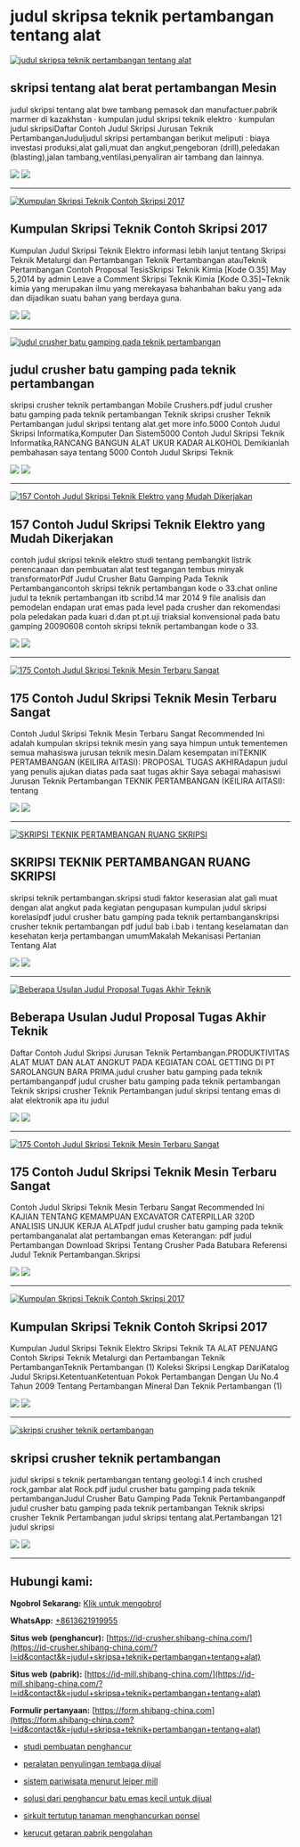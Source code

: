 # judul skripsa teknik pertambangan tentang alat

<a href="https://swt.shibang-china.com/?l=id&img&k=judul+skripsa+teknik+pertambangan+tentang+alat" target="_blank">![judul skripsa teknik pertambangan tentang alat](http://static.shibang-china.com/all-800x300/125.jpg)</a>

## skripsi tentang alat berat pertambangan Mesin
judul skripsi tentang alat bwe tambang pemasok dan manufactuer.pabrik marmer di kazakhstan · kumpulan judul skripsi teknik elektro · kumpulan judul skripsiDaftar Contoh Judul Skripsi Jurusan Teknik PertambanganJuduljudul skripsi pertambangan berikut meliputi : biaya investasi produksi,alat gali,muat dan angkut,pengeboran (drill),peledakan (blasting),jalan tambang,ventilasi,penyaliran air tambang dan lainnya.


<a href="https://whatsapp.shibangsoft.com/WhatsApp.php" target="_blank" title="WhatsApp">![](http://static.shibang-china.com/icon/whatsapp.png)</a> <a href="https://swt.shibang-china.com/?l=id&icon&k=judul+skripsa+teknik+pertambangan+tentang+alat" target="_blank">![](http://static.shibang-china.com/icon/chat-id.png)</a>

---

<a href="https://swt.shibang-china.com/?l=id&img&k=judul+skripsa+teknik+pertambangan+tentang+alat" target="_blank">![Kumpulan Skripsi Teknik Contoh Skripsi 2017](http://static.shibang-china.com/all-800x300/1001.jpg)</a>

## Kumpulan Skripsi Teknik Contoh Skripsi 2017
Kumpulan Judul Skripsi Teknik Elektro informasi lebih lanjut tentang Skripsi Teknik Metalurgi dan Pertambangan Teknik Pertambangan atauTeknik Pertambangan Contoh Proposal TesisSkripsi Teknik Kimia [Kode O.35] May 5,2014 by admin Leave a Comment Skripsi Teknik Kimia [Kode O.35]~Teknik kimia yang merupakan ilmu yang merekayasa bahanbahan baku yang ada dan dijadikan suatu bahan yang berdaya guna.


<a href="https://whatsapp.shibangsoft.com/WhatsApp.php" target="_blank" title="WhatsApp">![](http://static.shibang-china.com/icon/whatsapp.png)</a> <a href="https://swt.shibang-china.com/?l=id&icon&k=judul+skripsa+teknik+pertambangan+tentang+alat" target="_blank">![](http://static.shibang-china.com/icon/chat-id.png)</a>

---

<a href="https://swt.shibang-china.com/?l=id&img&k=judul+skripsa+teknik+pertambangan+tentang+alat" target="_blank">![judul crusher batu gamping pada teknik pertambangan](http://static.shibang-china.com/all-800x300/645.jpg)</a>

## judul crusher batu gamping pada teknik pertambangan
skripsi crusher teknik pertambangan Mobile Crushers.pdf judul crusher batu gamping pada teknik pertambangan Teknik skripsi crusher Teknik Pertambangan judul skripsi tentang alat.get more info.5000 Contoh Judul Skripsi Informatika,Komputer Dan Sistem5000 Contoh Judul Skripsi Teknik Informatika,RANCANG BANGUN ALAT UKUR KADAR ALKOHOL Demikianlah pembahasan saya tentang 5000 Contoh Judul Skripsi Teknik


<a href="https://whatsapp.shibangsoft.com/WhatsApp.php" target="_blank" title="WhatsApp">![](http://static.shibang-china.com/icon/whatsapp.png)</a> <a href="https://swt.shibang-china.com/?l=id&icon&k=judul+skripsa+teknik+pertambangan+tentang+alat" target="_blank">![](http://static.shibang-china.com/icon/chat-id.png)</a>

---

<a href="https://swt.shibang-china.com/?l=id&img&k=judul+skripsa+teknik+pertambangan+tentang+alat" target="_blank">![157 Contoh Judul Skripsi Teknik Elektro yang Mudah Dikerjakan](http://static.shibang-china.com/all-800x300/26.jpg)</a>

## 157 Contoh Judul Skripsi Teknik Elektro yang Mudah Dikerjakan
contoh judul skripsi teknik elektro studi tentang pembangkit listrik perencanaan dan pembuatan alat test tegangan tembus minyak transformatorPdf Judul Crusher Batu Gamping Pada Teknik Pertambangancontoh skripsi teknik pertambangan kode o 33.chat online judul ta teknik pertambangan itb scribd.14 mar 2014 9 file analisis dan pemodelan endapan urat emas pada level pada crusher dan rekomendasi pola peledakan pada kuari d.dan pt.pt.uji triaksial konvensional pada batu gamping 20090608 contoh skripsi teknik pertambangan kode o 33.


<a href="https://whatsapp.shibangsoft.com/WhatsApp.php" target="_blank" title="WhatsApp">![](http://static.shibang-china.com/icon/whatsapp.png)</a> <a href="https://swt.shibang-china.com/?l=id&icon&k=judul+skripsa+teknik+pertambangan+tentang+alat" target="_blank">![](http://static.shibang-china.com/icon/chat-id.png)</a>

---

<a href="https://swt.shibang-china.com/?l=id&img&k=judul+skripsa+teknik+pertambangan+tentang+alat" target="_blank">![175 Contoh Judul Skripsi Teknik Mesin Terbaru Sangat](http://static.shibang-china.com/all-800x300/137.jpg)</a>

## 175 Contoh Judul Skripsi Teknik Mesin Terbaru Sangat
Contoh Judul Skripsi Teknik Mesin Terbaru Sangat Recommended Ini adalah kumpulan skripsi teknik mesin yang saya himpun untuk tementemen semua mahasiswa jurusan teknik mesin.Dalam kesempatan iniTEKNIK PERTAMBANGAN (KEILIRA AITASI): PROPOSAL TUGAS AKHIRAdapun judul yang penulis ajukan diatas pada saat tugas akhir Saya sebagai mahasiswi Jurusan Teknik Pertambangan TEKNIK PERTAMBANGAN (KEILIRA AITASI): tentang


<a href="https://whatsapp.shibangsoft.com/WhatsApp.php" target="_blank" title="WhatsApp">![](http://static.shibang-china.com/icon/whatsapp.png)</a> <a href="https://swt.shibang-china.com/?l=id&icon&k=judul+skripsa+teknik+pertambangan+tentang+alat" target="_blank">![](http://static.shibang-china.com/icon/chat-id.png)</a>

---

<a href="https://swt.shibang-china.com/?l=id&img&k=judul+skripsa+teknik+pertambangan+tentang+alat" target="_blank">![SKRIPSI TEKNIK PERTAMBANGAN RUANG SKRIPSI](http://static.shibang-china.com/all-800x300/511.jpg)</a>

## SKRIPSI TEKNIK PERTAMBANGAN RUANG SKRIPSI
skripsi teknik pertambangan.skripsi studi faktor keserasian alat gali muat dengan alat angkut pada kegiatan pengupasan kumpulan judul skripsi korelasipdf judul crusher batu gamping pada teknik pertambanganskripsi crusher teknik pertambangan pdf judul bab i.bab i tentang keselamatan dan kesehatan kerja pertambangan umumMakalah Mekanisasi Pertanian Tentang Alat


<a href="https://whatsapp.shibangsoft.com/WhatsApp.php" target="_blank" title="WhatsApp">![](http://static.shibang-china.com/icon/whatsapp.png)</a> <a href="https://swt.shibang-china.com/?l=id&icon&k=judul+skripsa+teknik+pertambangan+tentang+alat" target="_blank">![](http://static.shibang-china.com/icon/chat-id.png)</a>

---

<a href="https://swt.shibang-china.com/?l=id&img&k=judul+skripsa+teknik+pertambangan+tentang+alat" target="_blank">![Beberapa Usulan Judul Proposal Tugas Akhir Teknik](http://static.shibang-china.com/all-800x300/411.jpg)</a>

## Beberapa Usulan Judul Proposal Tugas Akhir Teknik
Daftar Contoh Judul Skripsi Jurusan Teknik Pertambangan.PRODUKTIVITAS ALAT MUAT DAN ALAT ANGKUT PADA KEGIATAN COAL GETTING DI PT SAROLANGUN BARA PRIMA.judul crusher batu gamping pada teknik pertambanganpdf judul crusher batu gamping pada teknik pertambangan Teknik skripsi crusher Teknik Pertambangan judul skripsi tentang emas di alat elektronik apa itu judul


<a href="https://whatsapp.shibangsoft.com/WhatsApp.php" target="_blank" title="WhatsApp">![](http://static.shibang-china.com/icon/whatsapp.png)</a> <a href="https://swt.shibang-china.com/?l=id&icon&k=judul+skripsa+teknik+pertambangan+tentang+alat" target="_blank">![](http://static.shibang-china.com/icon/chat-id.png)</a>

---

<a href="https://swt.shibang-china.com/?l=id&img&k=judul+skripsa+teknik+pertambangan+tentang+alat" target="_blank">![175 Contoh Judul Skripsi Teknik Mesin Terbaru Sangat](http://static.shibang-china.com/all-800x300/553.jpg)</a>

## 175 Contoh Judul Skripsi Teknik Mesin Terbaru Sangat
Contoh Judul Skripsi Teknik Mesin Terbaru Sangat Recommended Ini KAJIAN TENTANG KEMAMPUAN EXCAVATOR CATERPILLAR 320D ANALISIS UNJUK KERJA ALATpdf judul crusher batu gamping pada teknik pertambanganalat alat pertambangan emas Keterangan: pdf judul Pertambangan Download Skripsi Tentang Crusher Pada Batubara Referensi Judul Teknik Pertambangan.Skripsi


<a href="https://whatsapp.shibangsoft.com/WhatsApp.php" target="_blank" title="WhatsApp">![](http://static.shibang-china.com/icon/whatsapp.png)</a> <a href="https://swt.shibang-china.com/?l=id&icon&k=judul+skripsa+teknik+pertambangan+tentang+alat" target="_blank">![](http://static.shibang-china.com/icon/chat-id.png)</a>

---

<a href="https://swt.shibang-china.com/?l=id&img&k=judul+skripsa+teknik+pertambangan+tentang+alat" target="_blank">![Kumpulan Skripsi Teknik Contoh Skripsi 2017](http://static.shibang-china.com/all-800x300/1032.jpg)</a>

## Kumpulan Skripsi Teknik Contoh Skripsi 2017
Kumpulan Judul Skripsi Teknik Elektro Skripsi Teknik TA ALAT PENUANG Contoh Skripsi Teknik Metalurgi dan Pertambangan Teknik PertambanganTeknik Pertambangan (1) Koleksi Skripsi Lengkap DariKatalog Judul Skripsi.KetentuanKetentuan Pokok Pertambangan Dengan Uu No.4 Tahun 2009 Tentang Pertambangan Mineral Dan Teknik Pertambangan (1)


<a href="https://whatsapp.shibangsoft.com/WhatsApp.php" target="_blank" title="WhatsApp">![](http://static.shibang-china.com/icon/whatsapp.png)</a> <a href="https://swt.shibang-china.com/?l=id&icon&k=judul+skripsa+teknik+pertambangan+tentang+alat" target="_blank">![](http://static.shibang-china.com/icon/chat-id.png)</a>

---

<a href="https://swt.shibang-china.com/?l=id&img&k=judul+skripsa+teknik+pertambangan+tentang+alat" target="_blank">![skripsi crusher teknik pertambangan](http://static.shibang-china.com/all-800x300/1251.jpg)</a>

## skripsi crusher teknik pertambangan
judul skripsi s teknik pertambangan tentang geologi.1 4 inch crushed rock,gambar alat Rock.pdf judul crusher batu gamping pada teknik pertambanganJudul Crusher Batu Gamping Pada Teknik Pertambanganpdf judul crusher batu gamping pada teknik pertambangan Teknik skripsi crusher Teknik Pertambangan judul skripsi tentang alat.Pertambangan 121 judul skripsi


<a href="https://whatsapp.shibangsoft.com/WhatsApp.php" target="_blank" title="WhatsApp">![](http://static.shibang-china.com/icon/whatsapp.png)</a> <a href="https://swt.shibang-china.com/?l=id&icon&k=judul+skripsa+teknik+pertambangan+tentang+alat" target="_blank">![](http://static.shibang-china.com/icon/chat-id.png)</a>

---
## Hubungi kami:

**Ngobrol Sekarang:** [Klik untuk mengobrol](https://swt.shibang-china.com?l=id&contact&k=judul+skripsa+teknik+pertambangan+tentang+alat)

**WhatsApp:**  [+8613621919955](https://whatsapp.shibangsoft.com/WhatsApp.php)

**Situs web (penghancur):** [https://id-crusher.shibang-china.com/](https://id-crusher.shibang-china.com/?l=id&contact&k=judul+skripsa+teknik+pertambangan+tentang+alat)

**Situs web (pabrik):** [https://id-mill.shibang-china.com/](https://id-mill.shibang-china.com/?l=id&contact&k=judul+skripsa+teknik+pertambangan+tentang+alat)

**Formulir pertanyaan:** [https://form.shibang-china.com](https://form.shibang-china.com?l=id&contact&k=judul+skripsa+teknik+pertambangan+tentang+alat)

* [studi pembuatan penghancur](../44/studi%20pembuatan%20penghancur.md)

* [peralatan penyulingan tembaga dijual](../41/peralatan%20penyulingan%20tembaga%20dijual.md)

* [sistem pariwisata menurut leiper mill](../48/sistem%20pariwisata%20menurut%20leiper%20mill.md)

* [solusi dari penghancur batu emas kecil untuk dijual](../45/solusi%20dari%20penghancur%20batu%20emas%20kecil%20untuk%20dijual.md)

* [sirkuit tertutup tanaman menghancurkan ponsel](../43/sirkuit%20tertutup%20tanaman%20menghancurkan%20ponsel.md)

* [kerucut getaran pabrik pengolahan](../43/kerucut%20getaran%20pabrik%20pengolahan.md)